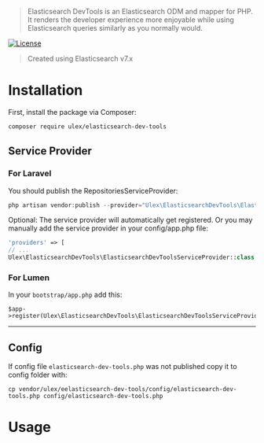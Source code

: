 > Elasticsearch DevTools is an Elasticsearch ODM and mapper for PHP. It renders the developer experience more enjoyable while using Elasticsearch queries similarly as you normally would.

[![License](https://poser.pugx.org/laravel/framework/license.svg)](https://packagist.org/packages/ulex/elasticsearch-dev-tools)

> Created using Elasticsearch v7.x

# Installation

First, install the package via Composer:
```bash
composer require ulex/elasticsearch-dev-tools
```
<h2> Service Provider </h2>
<h3>For Laravel</h3>
You should publish the RepositoriesServiceProvider:

```php
php artisan vendor:publish --provider="Ulex\ElasticsearchDevTools\ElasticsearchDevToolsServiceProvider" --tag=config
```

Optional: The service provider will automatically get registered. Or you may manually add the service provider in your config/app.php file:
```php
'providers' => [
// ...
Ulex\ElasticsearchDevTools\ElasticsearchDevToolsServiceProvider::class,
```

<h3>For Lumen</h3>

In your `bootstrap/app.php` add this:
```
$app->register(Ulex\ElasticsearchDevTools\ElasticsearchDevToolsServiceProvider::class);
```
---------------

<h2> Config </h2>

If config file `elasticsearch-dev-tools.php` was not published copy it to config folder with:
```
cp vendor/ulex/eelasticsearch-dev-tools/config/elasticsearch-dev-tools.php config/elasticsearch-dev-tools.php
```

# Usage
